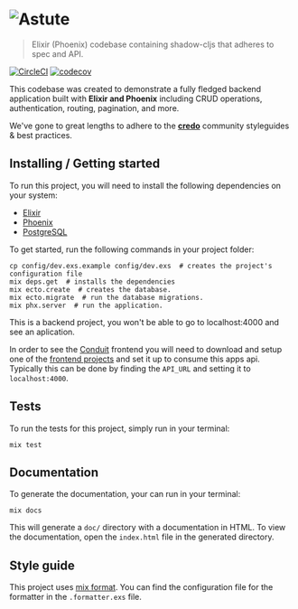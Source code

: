 # ![Astute](logo.png)
> Elixir (Phoenix) codebase containing shadow-cljs that adheres to spec and API.  

[![CircleCI](https://circleci.com/gh/gothinkster/elixir-phoenix-realworld-example-app.svg?style=svg)](https://circleci.com/gh/gothinkster/elixir-phoenix-realworld-example-app) [![codecov](https://codecov.io/gh/gothinkster/elixir-phoenix-realworld-example-app/branch/master/graph/badge.svg)](https://codecov.io/gh/gothinkster/elixir-phoenix-realworld-example-app)

This codebase was created to demonstrate a fully fledged backend application built with **Elixir and Phoenix** including CRUD operations, authentication, routing, pagination, and more.

We've gone to great lengths to adhere to the **[credo](https://github.com/rrrene/credo)** community styleguides & best practices.

## Installing / Getting started

To run this project, you will need to install the following dependencies on your system:

* [Elixir](https://elixir-lang.org/install.html)
* [Phoenix](https://hexdocs.pm/phoenix/installation.html)
* [PostgreSQL](https://www.postgresql.org/download/macosx/)

To get started, run the following commands in your project folder:

```shell
cp config/dev.exs.example config/dev.exs  # creates the project's configuration file
mix deps.get  # installs the dependencies
mix ecto.create  # creates the database.
mix ecto.migrate  # run the database migrations.
mix phx.server  # run the application.
```

This is a backend project, you won't be able to go to localhost:4000 and see an aplication. 

In order to see the [Conduit](https://demo.realworld.io/#/) frontend you will need to download and setup one of the [frontend projects](https://demo.realworld.io/#/) and set it up to consume this apps api. Typically this can be done by finding the `API_URL` and setting it to `localhost:4000`.

## Tests

To run the tests for this project, simply run in your terminal:

```shell
mix test
```

## Documentation

To generate the documentation, your can run in your terminal:

```shell
mix docs
```

This will generate a `doc/` directory with a documentation in HTML. To view the documentation, open the `index.html` file in the generated directory.

## Style guide

This project uses [mix format](https://hexdocs.pm/mix/master/Mix.Tasks.Format.html). You can find the configuration file for the formatter in the `.formatter.exs` file.


